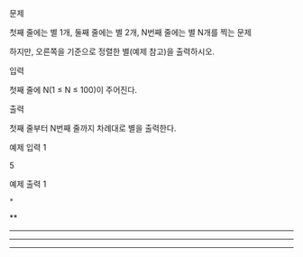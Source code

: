 문제

첫째 줄에는 별 1개, 둘째 줄에는 별 2개, N번째 줄에는 별 N개를 찍는 문제

하지만, 오른쪽을 기준으로 정렬한 별(예제 참고)을 출력하시오.

입력

첫째 줄에 N(1 ≤ N ≤ 100)이 주어진다.

출력

첫째 줄부터 N번째 줄까지 차례대로 별을 출력한다.

예제 입력 1 

5

예제 출력 1 

    *
   **
  ***
 ****
*****
